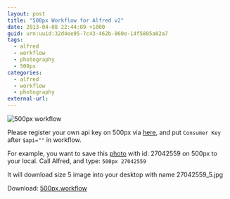 ```yaml
--- 
layout: post
title: "500px Workflow for Alfred v2"
date: 2013-04-08 22:44:09 +1000
guid: urn:uuid:32d4ee95-7c43-462b-860e-14f5805a02a7
tags:
  - alfred
  - workflow
  - photography
  - 500px
categories:
  - alfred
  - workflow
  - photography
external-url: 
---
```


![500px workflow](http://cdn.dfer.me/uploads/500px-workflow-for-alfred-v2.png)

Please register your own api key on 500px via [here][3], and put `Consumer Key` after `$api=""` in workflow.

For example, you want to save this [photo][2] with id: 27042559 on 500px to your local. Call Alfred, and type: `500px 27042559`

It will download size 5 image into your desktop with name 27042559_5.jpg

Download: [500px.workflow][1]

[1]: https://raw.github.com/durrfer/alfred-workflows/master/500px.alfredworkflow
[2]: http://500px.com/photo/27042559
[3]: http://500px.com/settings/applications

